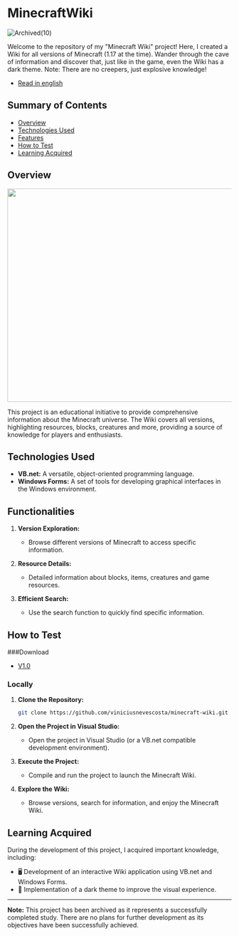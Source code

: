 # MinecraftWiki

![Archived(10)](https://github.com/viniciusnevescosta/minecraft-wiki/assets/66970818/6d542708-ce12-4872-9126-77174655aeb3)

Welcome to the repository of my "Minecraft Wiki" project! Here, I created a Wiki for all versions of Minecraft (1.17 at the time). Wander through the cave of information and discover that, just like in the game, even the Wiki has a dark theme. Note: There are no creepers, just explosive knowledge!

- [Read in english](en_README.md)

## Summary of Contents

- [Overview](#overview)
- [Technologies Used](#technologies-used)
- [Features](#features)
- [How to Test](#how-to-test)
- [Learning Acquired](#learning-acquired)

## Overview

<p align="center">
   <img width="800" height="480" src="assets/to_readme/wikicraft_git.gif"
</p>

This project is an educational initiative to provide comprehensive information about the Minecraft universe. The Wiki covers all versions, highlighting resources, blocks, creatures and more, providing a source of knowledge for players and enthusiasts.

## Technologies Used

- **VB.net:** A versatile, object-oriented programming language.
- **Windows Forms:** A set of tools for developing graphical interfaces in the Windows environment.

## Functionalities

1. **Version Exploration:**
    - Browse different versions of Minecraft to access specific information.

2. **Resource Details:**
    - Detailed information about blocks, items, creatures and game resources.

3. **Efficient Search:**
    - Use the search function to quickly find specific information.

## How to Test

###Download

- [V1.0](https://github.com/viniciusnevescosta/minecraft-wiki/releases/tag/v1.0)

### Locally

1. **Clone the Repository:**
    ```bash
    git clone https://github.com/viniciusnevescosta/minecraft-wiki.git
    ```

2. **Open the Project in Visual Studio:**
    - Open the project in Visual Studio (or a VB.net compatible development environment).

3. **Execute the Project:**
    - Compile and run the project to launch the Minecraft Wiki.

4. **Explore the Wiki:**
    - Browse versions, search for information, and enjoy the Minecraft Wiki.

## Learning Acquired

During the development of this project, I acquired important knowledge, including:

- 🖥 Development of an interactive Wiki application using VB.net and Windows Forms.
- 🎨 Implementation of a dark theme to improve the visual experience.

---

**Note:** This project has been archived as it represents a successfully completed study. There are no plans for further development as its objectives have been successfully achieved.
